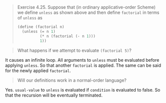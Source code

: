 > Exercise 4.25.  Suppose that (in ordinary applicative-order Scheme) we define
> `unless` as shown above and then define `factorial` in terms of `unless` as
>
> ```scheme
> (define (factorial n)
>   (unless (= n 1)
>           (* n (factorial (- n 1)))
>           1))
> ```


> What happens if we attempt to evaluate `(factorial 5)`?

It causes an infinite loop.  All arguments to `unless` must be evaluated before
applying `unless`.  So that another `factorial` is applied.  The same can be
said for the newly applied `factorial`.


> Will our definitions work in a normal-order language?

Yes.  `usual-value` to `unless` is evaluated if `condition` is evaluated to
false.  So that the recursion will be eventually terminated.
